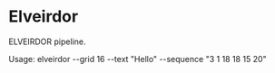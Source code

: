 # Elveirdor

ELVEIRDOR pipeline.

Usage:
    elveirdor --grid 16 --text "Hello" --sequence "3 1 18 18 15 20"
